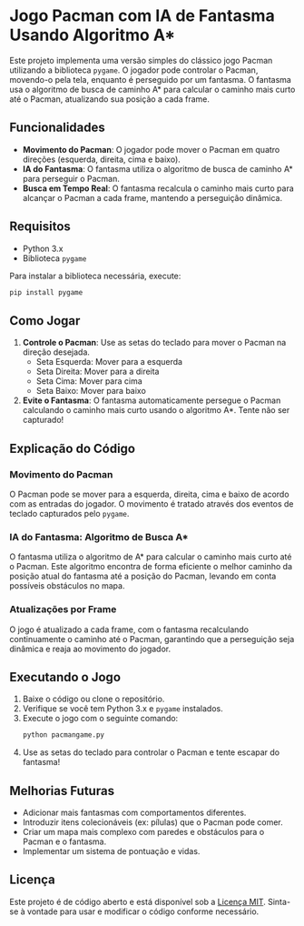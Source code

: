 # Jogo Pacman com IA de Fantasma Usando Algoritmo A*

Este projeto implementa uma versão simples do clássico jogo Pacman utilizando a biblioteca `pygame`. O jogador pode controlar o Pacman, movendo-o pela tela, enquanto é perseguido por um fantasma. O fantasma usa o algoritmo de busca de caminho A* para calcular o caminho mais curto até o Pacman, atualizando sua posição a cada frame.

## Funcionalidades
- **Movimento do Pacman**: O jogador pode mover o Pacman em quatro direções (esquerda, direita, cima e baixo).
- **IA do Fantasma**: O fantasma utiliza o algoritmo de busca de caminho A* para perseguir o Pacman.
- **Busca em Tempo Real**: O fantasma recalcula o caminho mais curto para alcançar o Pacman a cada frame, mantendo a perseguição dinâmica.

## Requisitos
- Python 3.x
- Biblioteca `pygame`

Para instalar a biblioteca necessária, execute:
```bash
pip install pygame
```

## Como Jogar
1. **Controle o Pacman**: Use as setas do teclado para mover o Pacman na direção desejada.
    - Seta Esquerda: Mover para a esquerda
    - Seta Direita: Mover para a direita
    - Seta Cima: Mover para cima
    - Seta Baixo: Mover para baixo
2. **Evite o Fantasma**: O fantasma automaticamente persegue o Pacman calculando o caminho mais curto usando o algoritmo A*. Tente não ser capturado!

## Explicação do Código

### Movimento do Pacman
O Pacman pode se mover para a esquerda, direita, cima e baixo de acordo com as entradas do jogador. O movimento é tratado através dos eventos de teclado capturados pelo `pygame`.

### IA do Fantasma: Algoritmo de Busca A*
O fantasma utiliza o algoritmo de A* para calcular o caminho mais curto até o Pacman. Este algoritmo encontra de forma eficiente o melhor caminho da posição atual do fantasma até a posição do Pacman, levando em conta possíveis obstáculos no mapa.

### Atualizações por Frame
O jogo é atualizado a cada frame, com o fantasma recalculando continuamente o caminho até o Pacman, garantindo que a perseguição seja dinâmica e reaja ao movimento do jogador.

## Executando o Jogo
1. Baixe o código ou clone o repositório.
2. Verifique se você tem Python 3.x e `pygame` instalados.
3. Execute o jogo com o seguinte comando:
   ```bash
   python pacmangame.py
   ```
4. Use as setas do teclado para controlar o Pacman e tente escapar do fantasma!

## Melhorias Futuras
- Adicionar mais fantasmas com comportamentos diferentes.
- Introduzir itens colecionáveis (ex: pílulas) que o Pacman pode comer.
- Criar um mapa mais complexo com paredes e obstáculos para o Pacman e o fantasma.
- Implementar um sistema de pontuação e vidas.

## Licença
Este projeto é de código aberto e está disponível sob a [Licença MIT](LICENSE). Sinta-se à vontade para usar e modificar o código conforme necessário.